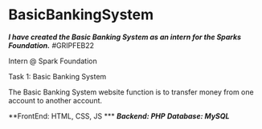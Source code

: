# BasicBankingSystem
***I have created the Basic Banking System as an intern for the Sparks Foundation.***
#GRIPFEB22

Intern @ Spark Foundation

Task 1: Basic Banking System

The Basic Banking System website function is to transfer money from one account to another account.

**FrontEnd: HTML, CSS, JS ***
***Backend: PHP***
***Database: MySQL***
      
